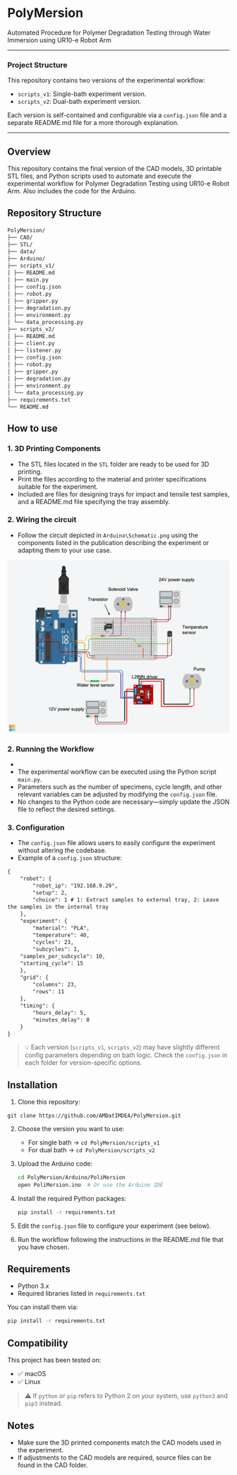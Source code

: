 # PolyMersion

Automated Procedure for Polymer Degradation Testing through Water Immersion using UR10-e Robot Arm

---
### Project Structure

This repository contains two versions of the experimental workflow:

- `scripts_v1`: Single-bath experiment version.
- `scripts_v2`: Dual-bath experiment version.

Each version is self-contained and configurable via a `config.json` file and a separate README.md file for a more thorough explanation.

---

## Overview

This repository contains the final version of the CAD models, 3D printable STL files, and Python scripts used to automate and execute the experimental workflow for Polymer Degradation Testing using UR10-e Robot Arm. Also includes the code for the Arduino.

## Repository Structure

```
PolyMersion/ 
├── CAD/ 
├── STL/
├── data/
├── Arduino/
├── scripts_v1/
│ ├── README.md
│ ├── main.py 
│ ├── config.json
│ ├── robot.py
│ ├── gripper.py
│ ├── degradation.py
│ ├── environment.py 
│ └── data_processing.py
├── scripts_v2/
│ ├── README.md
│ ├── client.py
│ ├── listener.py
│ ├── config.json
│ ├── robot.py
│ ├── gripper.py
│ ├── degradation.py
│ ├── environment.py 
│ └── data_processing.py
├── requirements.txt
└── README.md
```

## How to use
### 1. 3D Printing Components

- The STL files located in the `STL` folder are ready to be used for 3D printing.
- Print the files according to the material and printer specifications suitable for the experiment.
- Included are files for designing trays for impact and tensile test samples, and a README.md file specifying the tray assembly.

### 2. Wiring the circuit
- Follow the circuit depicted in `Arduino\Schematic.png` using the components listed in the publication describing the experiment or adapting them to your use case.
  
![Circuit schematic](Arduino/Schematic.png)

### 2. Running the Workflow

- 
- The experimental workflow can be executed using the Python script `main.py`.
- Parameters such as the number of specimens, cycle length, and other relevant variables can be adjusted by modifying the `config.json` file.
- No changes to the Python code are necessary—simply update the JSON file to reflect the desired settings.

### 3. Configuration

- The `config.json` file allows users to easily configure the experiment without altering the codebase.
- Example of a `config.json` structure:

```
{
    "robot": {
        "robot_ip": "192.168.9.29",
        "setup": 2,
        "choice": 1 # 1: Extract samples to external tray, 2: Leave the samples in the internal tray	
    },
    "experiment": {
        "material": "PLA",
        "temperature": 40,
        "cycles": 23,
        "subcycles": 1,
	"samples_per_subcycle": 10,
	"starting_cycle": 15
    },
    "grid": {
        "columns": 23,
        "rows": 11
    },
    "timing": {
        "hours_delay": 5,
        "minutes_delay": 0
    }
}
```
> 💡 Each version (`scripts_v1`, `scripts_v2`) may have slightly different config parameters depending on bath logic. Check the `config.json` in each folder for version-specific options.

## Installation
1. Clone this repository:
```
git clone https://github.com/AMDatIMDEA/PolyMersion.git
```

2. Choose the version you want to use:
   - For single bath → `cd PolyMersion/scripts_v1`
   - For dual bath → `cd PolyMersion/scripts_v2`
     
3. Upload the Arduino code:
   ```bash
   cd PolyMersion/Arduino/PoliMersion
   open PoliMersion.ino  # Or use the Arduino IDE
   ```

3. Install the required Python packages:
   ```bash
   pip install -r requirements.txt
   ```

4. Edit the `config.json` file to configure your experiment (see below).

5. Run the workflow following the instructions in the README.md file that you have chosen.

## Requirements

- Python 3.x
- Required libraries listed in `requirements.txt`

You can install them via:
```bash
pip install -r requirements.txt
```

## Compatibility  

This project has been tested on:

- ✅ macOS
- ✅ Linux
  
> ⚠️ If `python` or `pip` refers to Python 2 on your system, use `python3` and `pip3` instead.

## Notes
- Make sure the 3D printed components match the CAD models used in the experiment.
- If adjustments to the CAD models are required, source files can be found in the CAD folder.

